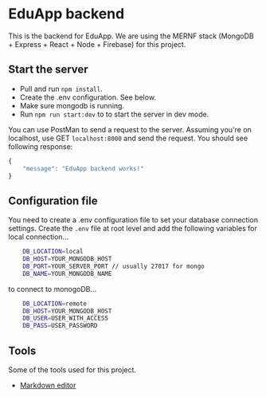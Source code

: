 # EduApp backend
This is the backend for EduApp. We are using the MERNF stack (MongoDB + Express + React + Node + Firebase) for this project.

## Start the server
- Pull and run `npm install`.
- Create the .env configuration. See below.
- Make sure mongodb is running.
- Run `npm run start:dev` to to start the server in dev mode.

You can use PostMan to send a request to the server. Assuming you're on localhost, use GET `localhost:8000` and send the request. You should see following response:

```javascript
{
    "message": "EduApp backend works!"
}
```

## Configuration file
You need to create a .env configuration file to set your database connection settings. Create the `.env` file at root level and add the following variables for local connection...
```bash
    DB_LOCATION=local
    DB_HOST=YOUR_MONGODB_HOST
    DB_PORT=YOUR_SERVER_PORT // usually 27017 for mongo
    DB_NAME=YOUR_MONGODB_NAME
```
to connect to monogoDB...
```bash
    DB_LOCATION=remote
    DB_HOST=YOUR_MONGODB_HOST
    DB_USER=USER_WITH_ACCESS
    DB_PASS=USER_PASSWORD
```

## Tools
Some of the tools used for this project.
- [Markdown editor](https://pandao.github.io/editor.md/en.html)
